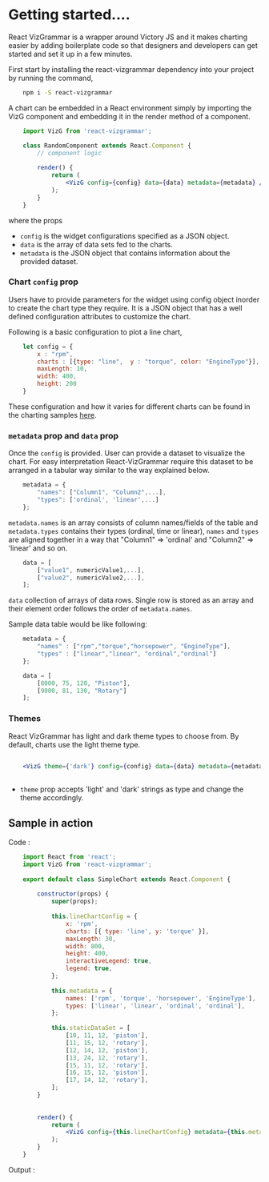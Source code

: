 # Getting started....

React VizGrammar is a wrapper around Victory JS and it makes charting easier by adding boilerplate code so that 
designers and developers can get started and set it up in a few minutes.

First start by installing the react-vizgrammar dependency into your project by running the command,

```bash
    npm i -S react-vizgrammar
``` 

A chart can be embedded in a React environment simply by importing the VizG component and embedding it in the render 
method of a component.
```jsx
    import VizG from 'react-vizgrammar';

    class RandomComponent extends React.Component {
        // component logic
        
        render() {
            return (
                <VizG config={config} data={data} metadata={metadata} />
            );
        }
    }
``` 
where the props
- `config` is the widget configurations specified as a JSON object.
- `data` is the array of data sets fed to the charts.
- `metadata` is the JSON object that contains information about the provided dataset.

### Chart `config` prop
Users have to provide parameters for the widget using config object inorder to create the chart type they require. It is a JSON object that has a well defined configuration attributes to customize the chart.

Following is a basic configuration to plot a line chart,
```javascript
    let config = {
        x : "rpm",
        charts : [{type: "line",  y : "torque", color: "EngineType"}],
        maxLength: 10,
        width: 400,
        height: 200
    }
```
These configuration and how it varies for different charts can be found in the charting samples [here](/#/samples).
### `metadata` prop and `data` prop
Once the `config` is provided. User can provide a dataset to visualize the chart. For easy interpretation React-VizGrammar require this dataset to be arranged in a tabular way similar to the way explained below.
```javascript
    metadata = {
        "names": ["Column1", "Column2",...],
        "types": ['ordinal', 'linear',...]
    };
```

`metadata.names` is an array consists of column names/fields of the table and `metadata.types` contains their types 
(ordinal, time or linear), `names` and `types` are aligned together in a way that "Column1" => 'ordinal' and "Column2" => 'linear' and so on.

```javascript
    data = [
        ["value1", numericValue1,...],
        ["value2", numericValue2,...],
    ];
```
`data` collection of arrays of data rows. Single row is stored as an array and their element order follows the order of `metadata.names`.

Sample data table would be like following:
```javascript
    metadata = {
        "names" : ["rpm","torque","horsepower", "EngineType"],
        "types" : ["linear","linear", "ordinal","ordinal"]
    };

    data = [
        [8000, 75, 120, "Piston"],
        [9000, 81, 130, "Rotary"]
    ];
```

### Themes

React VizGrammar has light and dark theme types to choose from. By default, charts use the light theme type.

```jsx
    
    <VizG theme={'dark'} config={config} data={data} metadata={metadata} />
            
``` 

- `theme` prop accepts 'light' and 'dark' strings as type and change the theme accordingly.

## Sample in action

Code :
```jsx
    import React from 'react';
    import VizG from 'react-vizgrammar';
    
    export default class SimpleChart extends React.Component {
    
        constructor(props) {
            super(props);
    
            this.lineChartConfig = {
                x: 'rpm',
                charts: [{ type: 'line', y: 'torque' }],
                maxLength: 30,
                width: 800,
                height: 400,
                interactiveLegend: true,
                legend: true,
            };
    
            this.metadata = {
                names: ['rpm', 'torque', 'horsepower', 'EngineType'],
                types: ['linear', 'linear', 'ordinal', 'ordinal'],
            };
    
            this.staticDataSet = [
                [10, 11, 12, 'piston'],
                [11, 15, 12, 'rotary'],
                [12, 14, 12, 'piston'],
                [13, 24, 12, 'rotary'],
                [15, 11, 12, 'rotary'],
                [16, 15, 12, 'piston'],
                [17, 14, 12, 'rotary'],
            ];
        }
    
    
        render() {
            return (
                <VizG config={this.lineChartConfig} metadata={this.metadata} data={this.staticDataSet}/>
            );
        }
    }

```

Output :

